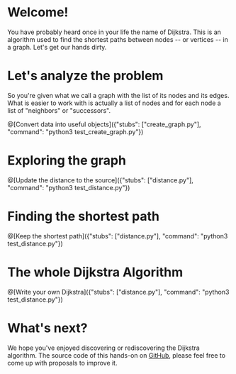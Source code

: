# Welcome!

You have probably heard once in your life the name of Dijkstra. This is an algorithm used to find the shortest paths between nodes -- or vertices -- in a graph. Let's get our hands dirty.


# Let's analyze the problem

So you're given what we call a graph with the list of its nodes and its edges. What is easier to work with is actually a list of nodes and for each node a list of "neighbors" or "successors".

@[Convert data into useful objects]({"stubs": ["create_graph.py"], "command": "python3 test_create_graph.py"})

# Exploring the graph

@[Update the distance to the source]({"stubs": ["distance.py"], "command": "python3 test_distance.py"})

# Finding the shortest path

@[Keep the shortest path]({"stubs": ["distance.py"], "command": "python3 test_distance.py"})

# The whole Dijkstra Algorithm

@[Write your own Dijkstra]({"stubs": ["distance.py"], "command": "python3 test_distance.py"})

# What's next?

We hope you've enjoyed discovering or rediscovering the Dijkstra algorithm. The source code of this hands-on on [GitHub](https://github.com/2StepsFr0mHell/Dijkstra-hands-on), please feel free to come up with proposals to improve it.
